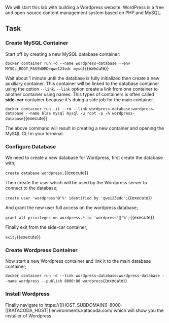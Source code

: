 We will start this lab with building a Wordpress website. WordPress is a free and open-source content 
management system based on PHP and MySQL.

## Task

### Create MySQL Container

Start off by creating a new MySQL database container:

```docker container run -d --name wordpress-database --env MYSQL_ROOT_PASSWORD=qwe123edc mysql```{{execute}}

Wait about 1 minute until the database is fully initialized then create a new auxiliary container. This 
container will be linked to the database container using the option `--link`. `--link` option create a link 
from one container to another container using names. This types of containers is often called **side-car** 
container because it's doing a side job for the main container.

```docker container run -it --rm --link wordpress-database:wordpress-database --name blaa mysql mysql -u root -p -h wordpress-database```{{execute}}

The above command will result in creating a new container and opening the MySQL CLI in your terminal.

### Configure Database

We need to create a new database for Wordpress, first create the database with;

```create database wordpress;```{{execute}}

Then create the user which will be used by the Wordpress server to connect to the database;

```create user 'wordpress'@'%' identified by 'qwe123edc';```{{execute}}

And grant the new user full access on the wordpress database;

```grant all privileges on wordpress.* to 'wordpress'@'%';```{{execute}}

Finally exit from the side-car container;

```exit;```{{execute}}

### Create Wordpress Container

Now start a new Wordpress container and link it to the main database container;

```docker container run -d --link wordpress-database:wordpress-database --name wordpress --publish 8000:80 wordpress```{{execute}}

### Install Wordpress

Finally navigate to https://[[HOST_SUBDOMAIN]]-8000-[[KATACODA_HOST]].environments.katacoda.com/ which will 
show you the installer of Wordpress.
